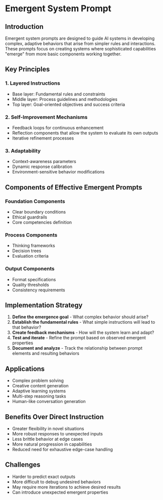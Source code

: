 # Emergent System Prompt

## Introduction
Emergent system prompts are designed to guide AI systems in developing complex, adaptive behaviors that arise from simpler rules and interactions. These prompts focus on creating systems where sophisticated capabilities "emerge" from more basic components working together.

## Key Principles

### 1. Layered Instructions
- Base layer: Fundamental rules and constraints
- Middle layer: Process guidelines and methodologies
- Top layer: Goal-oriented objectives and success criteria

### 2. Self-Improvement Mechanisms
- Feedback loops for continuous enhancement
- Reflection components that allow the system to evaluate its own outputs
- Iterative refinement processes

### 3. Adaptability
- Context-awareness parameters
- Dynamic response calibration
- Environment-sensitive behavior modifications

## Components of Effective Emergent Prompts

### Foundation Components
- Clear boundary conditions
- Ethical guardrails
- Core competencies definition

### Process Components
- Thinking frameworks
- Decision trees
- Evaluation criteria

### Output Components
- Format specifications
- Quality thresholds
- Consistency requirements

## Implementation Strategy

1. **Define the emergence goal** - What complex behavior should arise?
2. **Establish the fundamental rules** - What simple instructions will lead to that behavior?
3. **Create feedback mechanisms** - How will the system learn and adapt?
4. **Test and iterate** - Refine the prompt based on observed emergent properties
5. **Document and analyze** - Track the relationship between prompt elements and resulting behaviors

## Applications

- Complex problem solving
- Creative content generation
- Adaptive learning systems
- Multi-step reasoning tasks
- Human-like conversation generation

## Benefits Over Direct Instruction

- Greater flexibility in novel situations
- More robust responses to unexpected inputs
- Less brittle behavior at edge cases
- More natural progression in capabilities
- Reduced need for exhaustive edge-case handling

## Challenges

- Harder to predict exact outputs
- More difficult to debug undesired behaviors
- May require more iterations to achieve desired results
- Can introduce unexpected emergent properties
